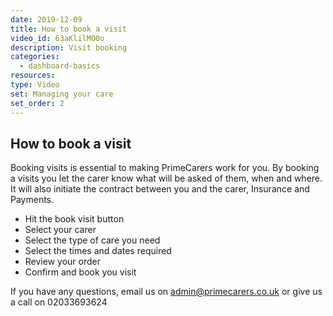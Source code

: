 ```yaml
---
date: 2019-12-09
title: How to book a visit
video_id: 63aKlilMO0o
description: Visit booking
categories:
  - dashboard-basics
resources:
type: Video
set: Managing your care
set_order: 2
---
```


## How to book a visit

Booking visits is essential to making PrimeCarers work for you. By booking a visits you let the carer know what will be asked of them, when and where. It will also initiate the contract between you and the carer, Insurance and Payments.
 - Hit the book visit button
 - Select your carer
 - Select the type of care you need
 - Select the times and dates required
 - Review your order
 - Confirm and book you visit

If you have any questions, email us on admin@primecarers.co.uk or give us a call on 02033693624
